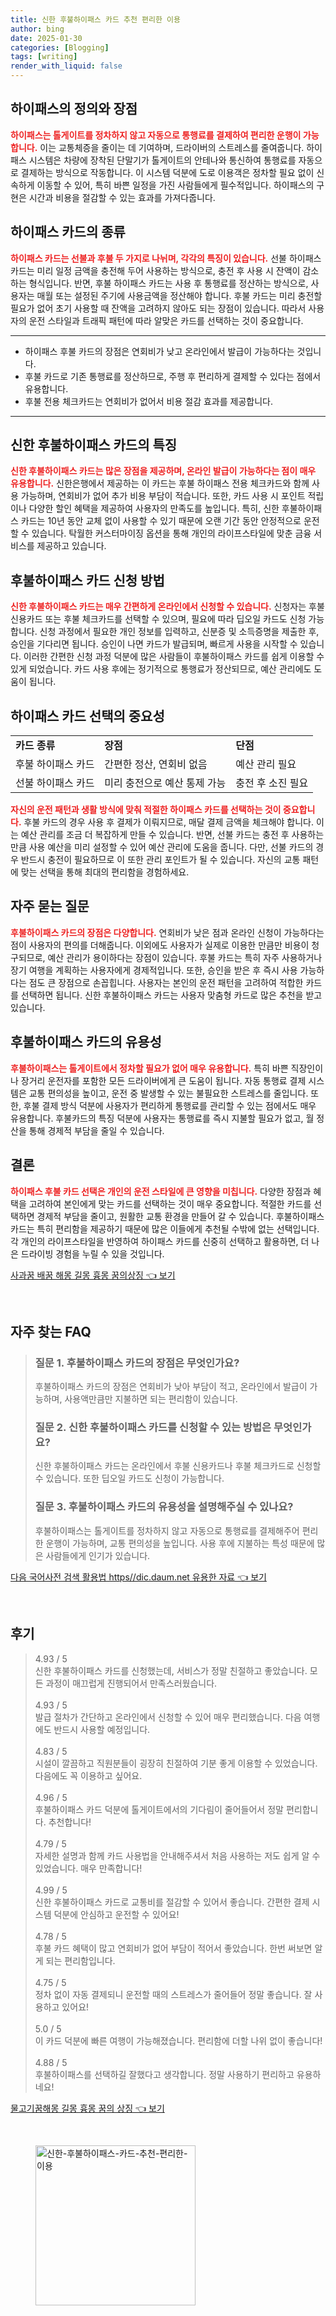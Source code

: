```yaml
---
title: 신한 후불하이패스 카드 추천 편리한 이용
author: bing
date: 2025-01-30
categories: [Blogging]
tags: [writing]
render_with_liquid: false
---
```



<h2 id='하이패스 개요'>하이패스의 정의와 장점</h2>

<p><b><span style="color: #ee2323;">하이패스는 톨게이트를 정차하지 않고 자동으로 통행료를 결제하여 편리한 운행이 가능합니다.</span></b> 이는 교통체증을 줄이는 데 기여하며, 드라이버의 스트레스를 줄여줍니다. 하이패스 시스템은 차량에 장착된 단말기가 톨게이트의 안테나와 통신하여 통행료를 자동으로 결제하는 방식으로 작동합니다. 이 시스템 덕분에 도로 이용객은 정차할 필요 없이 신속하게 이동할 수 있어, 특히 바쁜 일정을 가진 사람들에게 필수적입니다. 하이패스의 구현은 시간과 비용을 절감할 수 있는 효과를 가져다줍니다.</p>

<h2 id='하이패스 카드 종류'>하이패스 카드의 종류</h2>

<p><b><span style="color: #ee2323;">하이패스 카드는 선불과 후불 두 가지로 나뉘며, 각각의 특징이 있습니다.</span></b> 선불 하이패스 카드는 미리 일정 금액을 충전해 두어 사용하는 방식으로, 충전 후 사용 시 잔액이 감소하는 형식입니다. 반면, 후불 하이패스 카드는 사용 후 통행료를 정산하는 방식으로, 사용자는 매월 또는 설정된 주기에 사용금액을 정산해야 합니다. 후불 카드는 미리 충전할 필요가 없어 초기 사용할 때 잔액을 고려하지 않아도 되는 장점이 있습니다. 따라서 사용자의 운전 스타일과 트래픽 패턴에 따라 알맞은 카드를 선택하는 것이 중요합니다.</p>

<hr />

<ul>
    <li>하이패스 후불 카드의 장점은 연회비가 낮고 온라인에서 발급이 가능하다는 것입니다.</li>
    <li>후불 카드로 기존 통행료를 정산하므로, 주행 후 편리하게 결제할 수 있다는 점에서 유용합니다.</li>
    <li>후불 전용 체크카드는 연회비가 없어서 비용 절감 효과를 제공합니다.</li>
</ul>

<hr />

<h2 id='신한 후불하이패스 카드'>신한 후불하이패스 카드의 특징</h2>

<p><b><span style="color: #ee2323;">신한 후불하이패스 카드는 많은 장점을 제공하며, 온라인 발급이 가능하다는 점이 매우 유용합니다.</span></b> 신한은행에서 제공하는 이 카드는 후불 하이패스 전용 체크카드와 함께 사용 가능하며, 연회비가 없어 추가 비용 부담이 적습니다. 또한, 카드 사용 시 포인트 적립이나 다양한 할인 혜택을 제공하여 사용자의 만족도를 높입니다. 특히, 신한 후불하이패스 카드는 10년 동안 교체 없이 사용할 수 있기 때문에 오랜 기간 동안 안정적으로 운전할 수 있습니다. 탁월한 커스터마이징 옵션을 통해 개인의 라이프스타일에 맞춘 금융 서비스를 제공하고 있습니다.</p>

<h2 id='후불하이패스 카드 신청 방법'>후불하이패스 카드 신청 방법</h2>

<p><b><span style="color: #ee2323;">신한 후불하이패스 카드는 매우 간편하게 온라인에서 신청할 수 있습니다.</span></b> 신청자는 후불 신용카드 또는 후불 체크카드를 선택할 수 있으며, 필요에 따라 딥오일 카드도 신청 가능합니다. 신청 과정에서 필요한 개인 정보를 입력하고, 신분증 및 소득증명을 제출한 후, 승인을 기다리면 됩니다. 승인이 나면 카드가 발급되며, 빠르게 사용을 시작할 수 있습니다. 이러한 간편한 신청 과정 덕분에 많은 사람들이 후불하이패스 카드를 쉽게 이용할 수 있게 되었습니다. 카드 사용 후에는 정기적으로 통행료가 정산되므로, 예산 관리에도 도움이 됩니다.</p>

<h2 id='하이패스 카드 선택의 중요성'>하이패스 카드 선택의 중요성</h2>

<table>
    <tr>
        <td><b>카드 종류</b></td>
        <td><b>장점</b></td>
        <td><b>단점</b></td>
    </tr>
    <tr>
        <td>후불 하이패스 카드</td>
        <td>간편한 정산, 연회비 없음</td>
        <td>예산 관리 필요</td>
    </tr>
    <tr>
        <td>선불 하이패스 카드</td>
        <td>미리 충전으로 예산 통제 가능</td>
        <td>충전 후 소진 필요</td>
    </tr>
</table>

<p><b><span style="color: #ee2323;">자신의 운전 패턴과 생활 방식에 맞춰 적절한 하이패스 카드를 선택하는 것이 중요합니다.</span></b> 후불 카드의 경우 사용 후 결제가 이뤄지므로, 매달 결제 금액을 체크해야 합니다. 이는 예산 관리를 조금 더 복잡하게 만들 수 있습니다. 반면, 선불 카드는 충전 후 사용하는 만큼 사용 예산을 미리 설정할 수 있어 예산 관리에 도움을 줍니다. 다만, 선불 카드의 경우 반드시 충전이 필요하므로 이 또한 관리 포인트가 될 수 있습니다. 자신의 교통 패턴에 맞는 선택을 통해 최대의 편리함을 경험하세요.</p>

<h2 id='자주 묻는 질문'>자주 묻는 질문</h2>

<p><b><span style="color: #ee2323;">후불하이패스 카드의 장점은 다양합니다.</span></b> 연회비가 낮은 점과 온라인 신청이 가능하다는 점이 사용자의 편의를 더해줍니다. 이외에도 사용자가 실제로 이용한 만큼만 비용이 청구되므로, 예산 관리가 용이하다는 장점이 있습니다. 후불 카드는 특히 자주 사용하거나 장기 여행을 계획하는 사용자에게 경제적입니다. 또한, 승인을 받은 후 즉시 사용 가능하다는 점도 큰 장점으로 손꼽힙니다. 사용자는 본인의 운전 패턴을 고려하여 적합한 카드를 선택하면 됩니다. 신한 후불하이패스 카드는 사용자 맞춤형 카드로 많은 추천을 받고 있습니다.</p>

<h2 id='후불하이패스 카드의 유용성'>후불하이패스 카드의 유용성</h2>

<p><b><span style="color: #ee2323;">후불하이패스는 톨게이트에서 정차할 필요가 없어 매우 유용합니다.</span></b> 특히 바쁜 직장인이나 장거리 운전자를 포함한 모든 드라이버에게 큰 도움이 됩니다. 자동 통행료 결제 시스템은 교통 편의성을 높이고, 운전 중 발생할 수 있는 불필요한 스트레스를 줄입니다. 또한, 후불 결제 방식 덕분에 사용자가 편리하게 통행료를 관리할 수 있는 점에서도 매우 유용합니다. 후불카드의 특징 덕분에 사용자는 통행료를 즉시 지불할 필요가 없고, 월 정산을 통해 경제적 부담을 줄일 수 있습니다.</p>

<h2 id='결론'>결론</h2>

<p><b><span style="color: #ee2323;">하이패스 후불 카드 선택은 개인의 운전 스타일에 큰 영향을 미칩니다.</span></b> 다양한 장점과 혜택을 고려하여 본인에게 맞는 카드를 선택하는 것이 매우 중요합니다. 적절한 카드를 선택하면 경제적 부담을 줄이고, 원활한 교통 환경을 만들어 갈 수 있습니다. 후불하이패스 카드는 특히 편리함을 제공하기 때문에 많은 이들에게 추천될 수밖에 없는 선택입니다. 각 개인의 라이프스타일을 반영하여 하이패스 카드를 신중히 선택하고 활용하면, 더 나은 드라이빙 경험을 누릴 수 있을 것입니다.</p>


<p><a class="click-button" title="사과꿈 배꿈 해몽 길몽 흉몽 꿈의상징" href="https://adkhouse.github.io/posts/%EC%82%AC%EA%B3%BC%EA%BF%88-%EB%B0%B0%EA%BF%88-%ED%95%B4%EB%AA%BD-%EA%B8%B8%EB%AA%BD-%ED%9D%89%EB%AA%BD-%EA%BF%88%EC%9D%98%EC%83%81%EC%A7%95/" rel="dofollow">사과꿈 배꿈 해몽 길몽 흉몽 꿈의상징 👈 보기</a></p><br>
<h2 id='자주_찾는_FAQ'>자주 찾는 FAQ</h2>
<div itemscope="" itemtype="https://schema.org/FAQPage"> 
<blockquote> 
<div itemscope="" itemprop="mainEntity" itemtype="https://schema.org/Question"> 
<h3 itemprop="name">질문 1. 후불하이패스 카드의 장점은 무엇인가요?</h3> 
<div itemscope="" itemprop="acceptedAnswer" itemtype="https://schema.org/Answer"> 
<span itemprop="text"> 
<p>후불하이패스 카드의 장점은 연회비가 낮아 부담이 적고, 온라인에서 발급이 가능하며, 사용액만큼만 지불하면 되는 편리함이 있습니다.</p> 
</span> 
</div> 
</div> 

<div itemscope="" itemprop="mainEntity" itemtype="https://schema.org/Question"> 
<h3 itemprop="name">질문 2. 신한 후불하이패스 카드를 신청할 수 있는 방법은 무엇인가요?</h3> 
<div itemscope="" itemprop="acceptedAnswer" itemtype="https://schema.org/Answer"> 
<span itemprop="text"> 
<p>신한 후불하이패스 카드는 온라인에서 후불 신용카드나 후불 체크카드로 신청할 수 있습니다. 또한 딥오일 카드도 신청이 가능합니다.</p> 
</span> 
</div> 
</div> 

<div itemscope="" itemprop="mainEntity" itemtype="https://schema.org/Question"> 
<h3 itemprop="name">질문 3. 후불하이패스 카드의 유용성을 설명해주실 수 있나요?</h3> 
<div itemscope="" itemprop="acceptedAnswer" itemtype="https://schema.org/Answer"> 
<span itemprop="text"> 
<p>후불하이패스는 톨게이트를 정차하지 않고 자동으로 통행료를 결제해주어 편리한 운행이 가능하며, 교통 편의성을 높입니다. 사용 후에 지불하는 특성 때문에 많은 사람들에게 인기가 있습니다.</p> 
</span> 
</div> 
</div> 
</blockquote> 
</div>
<p><a class="click-button" title="다음 국어사전 검색 활용법 https//dic.daum.net 유용한 자료" href="https://adkhouse.github.io/posts/%EB%8B%A4%EC%9D%8C-%EA%B5%AD%EC%96%B4%EC%82%AC%EC%A0%84-%EA%B2%80%EC%83%89-%ED%99%9C%EC%9A%A9%EB%B2%95-httpsdic.daum.net-%EC%9C%A0%EC%9A%A9%ED%95%9C-%EC%9E%90%EB%A3%8C/" rel="dofollow">다음 국어사전 검색 활용법 https//dic.daum.net 유용한 자료 👈 보기</a></p><br>
<h2 id='후기'>후기</h2>
<div itemscope itemtype="https://schema.org/Product">
  <blockquote>
  <div itemprop="review" itemscope itemtype="https://schema.org/Review">
      <div itemprop="reviewRating" itemscope itemtype="https://schema.org/Rating"> <span itemprop="ratingValue">4.93</span> / <span itemprop="bestRating">5</span> </div>
      <span itemprop="reviewBody">신한 후불하이패스 카드를 신청했는데, 서비스가 정말 친절하고 좋았습니다. 모든 과정이 매끄럽게 진행되어서 만족스러웠습니다.</span>
  </div>
  <br>
  <div itemprop="review" itemscope itemtype="https://schema.org/Review">
      <div itemprop="reviewRating" itemscope itemtype="https://schema.org/Rating"> <span itemprop="ratingValue">4.93</span> / <span itemprop="bestRating">5</span> </div>
      <span itemprop="reviewBody">발급 절차가 간단하고 온라인에서 신청할 수 있어 매우 편리했습니다. 다음 여행에도 반드시 사용할 예정입니다.</span>
  </div>
  <br>
  <div itemprop="review" itemscope itemtype="https://schema.org/Review">
      <div itemprop="reviewRating" itemscope itemtype="https://schema.org/Rating"> <span itemprop="ratingValue">4.83</span> / <span itemprop="bestRating">5</span> </div>
      <span itemprop="reviewBody">시설이 깔끔하고 직원분들이 굉장히 친절하여 기분 좋게 이용할 수 있었습니다. 다음에도 꼭 이용하고 싶어요.</span>
  </div>
  <br>
  <div itemprop="review" itemscope itemtype="https://schema.org/Review">
      <div itemprop="reviewRating" itemscope itemtype="https://schema.org/Rating"> <span itemprop="ratingValue">4.96</span> / <span itemprop="bestRating">5</span> </div>
      <span itemprop="reviewBody">후불하이패스 카드 덕분에 톨게이트에서의 기다림이 줄어들어서 정말 편리합니다. 추천합니다!</span>
  </div>
  <br>
  <div itemprop="review" itemscope itemtype="https://schema.org/Review">
      <div itemprop="reviewRating" itemscope itemtype="https://schema.org/Rating"> <span itemprop="ratingValue">4.79</span> / <span itemprop="bestRating">5</span> </div>
      <span itemprop="reviewBody">자세한 설명과 함께 카드 사용법을 안내해주셔서 처음 사용하는 저도 쉽게 알 수 있었습니다. 매우 만족합니다!</span>
  </div>
  <br>
  <div itemprop="review" itemscope itemtype="https://schema.org/Review">
      <div itemprop="reviewRating" itemscope itemtype="https://schema.org/Rating"> <span itemprop="ratingValue">4.99</span> / <span itemprop="bestRating">5</span> </div>
      <span itemprop="reviewBody">신한 후불하이패스 카드로 교통비를 절감할 수 있어서 좋습니다. 간편한 결제 시스템 덕분에 안심하고 운전할 수 있어요!</span>
  </div>
  <br>
  <div itemprop="review" itemscope itemtype="https://schema.org/Review">
      <div itemprop="reviewRating" itemscope itemtype="https://schema.org/Rating"> <span itemprop="ratingValue">4.78</span> / <span itemprop="bestRating">5</span> </div>
      <span itemprop="reviewBody">후불 카드 혜택이 많고 연회비가 없어 부담이 적어서 좋았습니다. 한번 써보면 알게 되는 편리함입니다.</span>
  </div>
  <br>
  <div itemprop="review" itemscope itemtype="https://schema.org/Review">
      <div itemprop="reviewRating" itemscope itemtype="https://schema.org/Rating"> <span itemprop="ratingValue">4.75</span> / <span itemprop="bestRating">5</span> </div>
      <span itemprop="reviewBody">정차 없이 자동 결제되니 운전할 때의 스트레스가 줄어들어 정말 좋습니다. 잘 사용하고 있어요!</span>
  </div>
  <br>
  <div itemprop="review" itemscope itemtype="https://schema.org/Review">
      <div itemprop="reviewRating" itemscope itemtype="https://schema.org/Rating"> <span itemprop="ratingValue">5.0</span> / <span itemprop="bestRating">5</span> </div>
      <span itemprop="reviewBody">이 카드 덕분에 빠른 여행이 가능해졌습니다. 편리함에 더할 나위 없이 좋습니다!</span>
  </div>
  <br>
  <div itemprop="review" itemscope itemtype="https://schema.org/Review">
      <div itemprop="reviewRating" itemscope itemtype="https://schema.org/Rating"> <span itemprop="ratingValue">4.88</span> / <span itemprop="bestRating">5</span> </div>
      <span itemprop="reviewBody">후불하이패스를 선택하길 잘했다고 생각합니다. 정말 사용하기 편리하고 유용하네요!</span>
  </div>
  </blockquote>
</div>
<p><a class="click-button" title="물고기꿈해몽 길몽 흉몽 꿈의 상징" href="https://adkhouse.github.io/posts/%EB%AC%BC%EA%B3%A0%EA%B8%B0%EA%BF%88%ED%95%B4%EB%AA%BD-%EA%B8%B8%EB%AA%BD-%ED%9D%89%EB%AA%BD-%EA%BF%88%EC%9D%98-%EC%83%81%EC%A7%95/" rel="dofollow">물고기꿈해몽 길몽 흉몽 꿈의 상징 👈 보기</a></p><br>
<figure class="image"><img src="https://adkhouse.github.io/assets/img/thumbnail/신한-후불하이패스-카드-추천-편리한-이용.webp" alt="신한-후불하이패스-카드-추천-편리한-이용" width="256" height="256"></figure>